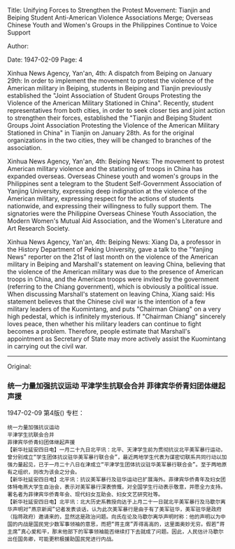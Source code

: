 Title: Unifying Forces to Strengthen the Protest Movement: Tianjin and Beiping Student Anti-American Violence Associations Merge; Overseas Chinese Youth and Women's Groups in the Philippines Continue to Voice Support

Author:

Date: 1947-02-09
Page: 4

Xinhua News Agency, Yan'an, 4th: A dispatch from Beiping on January 29th: In order to implement the movement to protest the violence of the American military in Beiping, students in Beiping and Tianjin previously established the "Joint Association of Student Groups Protesting the Violence of the American Military Stationed in China". Recently, student representatives from both cities, in order to seek closer ties and joint action to strengthen their forces, established the "Tianjin and Beiping Student Groups Joint Association Protesting the Violence of the American Military Stationed in China" in Tianjin on January 28th. As for the original organizations in the two cities, they will be changed to branches of the association.

Xinhua News Agency, Yan'an, 4th: Beiping News: The movement to protest American military violence and the stationing of troops in China has expanded overseas. Overseas Chinese youth and women's groups in the Philippines sent a telegram to the Student Self-Government Association of Yanjing University, expressing deep indignation at the violence of the American military, expressing respect for the actions of students nationwide, and expressing their willingness to fully support them. The signatories were the Philippine Overseas Chinese Youth Association, the Modern Women's Mutual Aid Association, and the Women's Literature and Art Research Society.

Xinhua News Agency, Yan'an, 4th: Beiping News: Xiang Da, a professor in the History Department of Peking University, gave a talk to the "Yanjing News" reporter on the 21st of last month on the violence of the American military in Beiping and Marshall's statement on leaving China, believing that the violence of the American military was due to the presence of American troops in China, and the American troops were invited by the government (referring to the Chiang government), which is obviously a political issue. When discussing Marshall's statement on leaving China, Xiang said: His statement believes that the Chinese civil war is the intention of a few military leaders of the Kuomintang, and puts "Chairman Chiang" on a very high pedestal, which is infinitely mysterious. If "Chairman Chiang" sincerely loves peace, then whether his military leaders can continue to fight becomes a problem. Therefore, people estimate that Marshall's appointment as Secretary of State may more actively assist the Kuomintang in carrying out the civil war.



<hr /> 

Original: 


### 统一力量加强抗议运动  平津学生抗联会合并  菲律宾华侨青妇团体继起声援

1947-02-09
第4版()
专栏：

    统一力量加强抗议运动
    平津学生抗联会合并
    菲律宾华侨青妇团体继起声援
    【新华社延安四日电】一月二十九日北平讯：北平、天津学生前为贯彻抗议北平美军暴行运动，曾分别成立“学生团体抗议驻华美军暴行联合会”，最近两地学生代表为谋密切联系共同行动以加强力量起见，已于一月二十八日在津成立“平津学生团体抗议驻华美军暴行联合会”。至于两地原有之组织，则改为该会之分会。
    【新华社延安四日电】北平讯：抗议美军暴行及驻华运动已扩展海外。菲律宾华侨青年及妇女团体特电燕大学生自治会，表示对美军暴行深表愤慨，对全国学生行动表示敬意，并愿全力支持。署名者为菲律宾华侨青年会、现代妇女互助会、妇女文艺研究社等。
    【新华社延安四日电】北平讯：北大历史系教授向达于上月二十一日就北平美军暴行及马歇尔离华声明对“燕京新闻”记者发表谈话，认为此次美军暴行是由于有了美军驻华，美军驻华是政府（指蒋政府）邀请来的，显然这是政治问题。向氏在论及马歇尔离华声明时称：他的声明以为中国的内战是国民党少数军事领袖的意思，而把“蒋主席”弄得高高的，这里面奥妙无穷。假若“蒋主席”真心爱和平，那末他部下的军事领袖能否继续打下去就成了问题。因此，人民估计马歇尔出任国务卿，可能更积极援助国民党进行内战。
